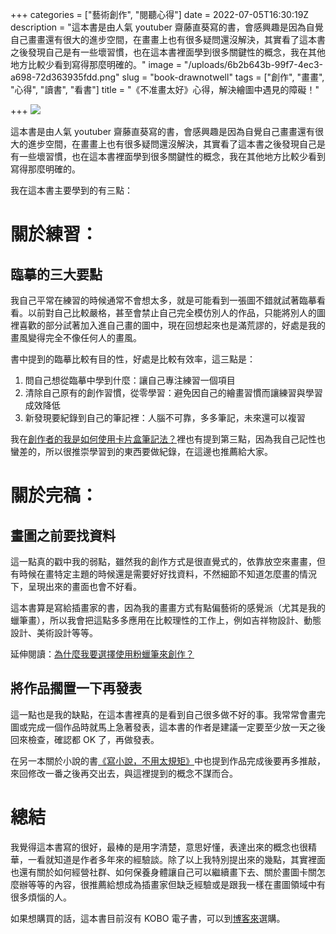 +++
categories = ["藝術創作", "閱聽心得"]
date = 2022-07-05T16:30:19Z
description = "這本書是由人氣 youtuber 齋藤直葵寫的書，會感興趣是因為自覺自己畫畫還有很大的進步空間，在畫畫上也有很多疑問還沒解決，其實看了這本書之後發現自己是有一些壞習慣，也在這本書裡面學到很多關鍵性的概念，我在其他地方比較少看到寫得那麼明確的。"
image = "/uploads/6b2b643b-99f7-4ec3-a698-72d363935fdd.png"
slug = "book-drawnotwell"
tags = ["創作", "畫畫", "心得", "讀書", "看書"]
title = "《不准畫太好》心得，解決繪圖中遇見的障礙！"

+++
![](/uploads/af3614e3-bf28-4921-ac24-8095b0565c1b.png)

這本書是由人氣 youtuber 齋藤直葵寫的書，會感興趣是因為自覺自己畫畫還有很大的進步空間，在畫畫上也有很多疑問還沒解決，其實看了這本書之後發現自己是有一些壞習慣，也在這本書裡面學到很多關鍵性的概念，我在其他地方比較少看到寫得那麼明確的。

我在這本書主要學到的有三點：

# 關於練習：

## 臨摹的三大要點

我自己平常在練習的時候通常不會想太多，就是可能看到一張圖不錯就試著臨摹看看。以前對自己比較嚴格，甚至會禁止自己完全模仿別人的作品，只能將別人的圖裡喜歡的部分試著加入進自己畫的圖中，現在回想起來也是滿荒謬的，好處是我的畫風變得完全不像任何人的畫風。

書中提到的臨摹比較有目的性，好處是比較有效率，這三點是：

1. 問自己想從臨摹中學到什麼：讓自己專注練習一個項目
2. 清除自己原有的創作習慣，從零學習：避免因自己的繪畫習慣而讓練習與學習成效降低
3. 新發現要紀錄到自己的筆記裡：人腦不可靠，多多筆記，未來還可以複習

我在[創作者的我是如何使用卡片盒筆記法？](https://peckystudios.com/p/creatorsslipboxnotetaking/)裡也有提到第三點，因為我自己記性也蠻差的，所以很推崇學習到的東西要做紀錄，在這邊也推薦給大家。

# 關於完稿：

## 畫圖之前要找資料

這一點真的戳中我的弱點，雖然我的創作方式是很直覺式的，依靠放空來畫畫，但有時候在畫特定主題的時候還是需要好好找資料，不然細節不知道怎麼畫的情況下，呈現出來的畫面也會不好看。

這本書算是寫給插畫家的書，因為我的畫畫方式有點偏藝術的感覺派（尤其是我的蠟筆畫），所以我會把這點多多應用在比較理性的工作上，例如吉祥物設計、動態設計、美術設計等等。

延伸閱讀：[為什麼我要選擇使用粉蠟筆來創作？](https://peckystudios.com/p/whyoilpastelismylove/)

## 將作品擱置一下再發表

這一點也是我的缺點，在這本書裡真的是看到自己很多做不好的事。我常常會畫完圖或完成一個作品時就馬上急著發表，這本書的作者是建議一定要至少放一天之後回來檢查，確認都 OK 了，再做發表。

在另一本關於小說的書[《寫小說，不用太規矩》](https://www1.gamepark.com.tw/2xlRy?uid1=novelnotserious)中也提到作品完成後要再多推敲，來回修改一番之後再交出去，與這裡提到的概念不謀而合。

# 總結

我覺得這本書寫的很好，最棒的是用字清楚，意思好懂，表達出來的概念也很精華，一看就知道是作者多年來的經驗談。除了以上我特別提出來的幾點，其實裡面也還有關於如何經營社群、如何保養身體讓自己可以繼續畫下去、關於畫圖卡關怎麼辦等等的內容，很推薦給想成為插畫家但缺乏經驗或是跟我一樣在畫圖領域中有很多煩惱的人。

如果想購買的話，這本書目前沒有 KOBO 電子書，可以到[博客來](https://easyfun.biz/2xlSM?uid1=notdrawwell)選購。